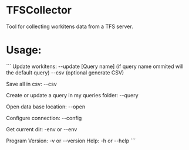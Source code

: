 # TFSCollector
Tool for collecting workitens data from a TFS server.

# Usage:

´´´
Update workitens:
 --update [Query name] (if query name ommited will the default query)
     --csv <csvName> (optional generate CSV)

Save all in csv:
 --csv <csv file Name>

Create or update a query in my queries folder:
 --query <query Name>

Open data base location:
 --open

Configure connection:
 --config

 Get current dir:
     -env or --env

 Program Version:
     -v or --version
 Help:
     -h or --help
´´´
